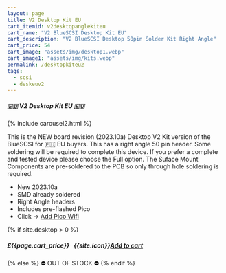 ```yaml
---
layout: page
title: V2 Desktop Kit EU
cart_itemid: v2desktopanglekiteu
cart_name: "V2 BlueSCSI Desktop Kit EU"
cart_description: "V2 BlueSCSI Desktop 50pin Solder Kit Right Angle"
cart_price: 54
cart_image: "assets/img/desktop1.webp"
cart_image1: "assets/img/kits.webp"
permalink: /desktopkiteu2
tags: 
  - scsi
  - deskeuv2
---
```


##### 🇪🇺 V2 Desktop Kit EU 🇪🇺

{% include carousel2.html %}

This is the NEW board revision (2023.10a) Desktop V2 Kit version of the BlueSCSI for 🇪🇺 EU buyers. This has a right angle 50 pin header. Some soldering will be required to complete this device. If you prefer a complete and tested device please choose the Full option. The Suface Mount Components are pre-soldered to the PCB so only through hole soldering is required.

* New 2023.10a
* SMD already soldered
* Right Angle headers
* Includes pre-flashed Pico
* Click &#8594; [Add Pico Wifi](/picowifi)

{% if site.desktop > 0 %}
##### £{{page.cart_price}} &nbsp; {{site.icon}}[Add to cart](/cart#{{page.cart_itemid}})
{% else %}
&#9940; OUT OF STOCK &#9940;
{% endif %}
